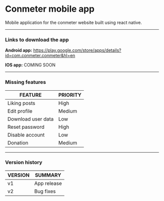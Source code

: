 
# Conmeter mobile app

Mobile application for the conmeter website built using react native.

---


### Links to download the app


**Android app:** https://play.google.com/store/apps/details?id=com.conmeter.conmeter&hl=en

**IOS app:** COMING SOON

---

### Missing features

| FEATURE | PRIORITY |
| --- | --- |
| Liking posts | High |
| Edit profile | Medium |
| Download user data | Low |
| Reset password | High |
| Disable account | Low |
| Donation | Medium |

---


### Version history


| VERSION | SUMMARY |
| --- | --- |
| v1 | App release |
| v2 | Bug fixes |
